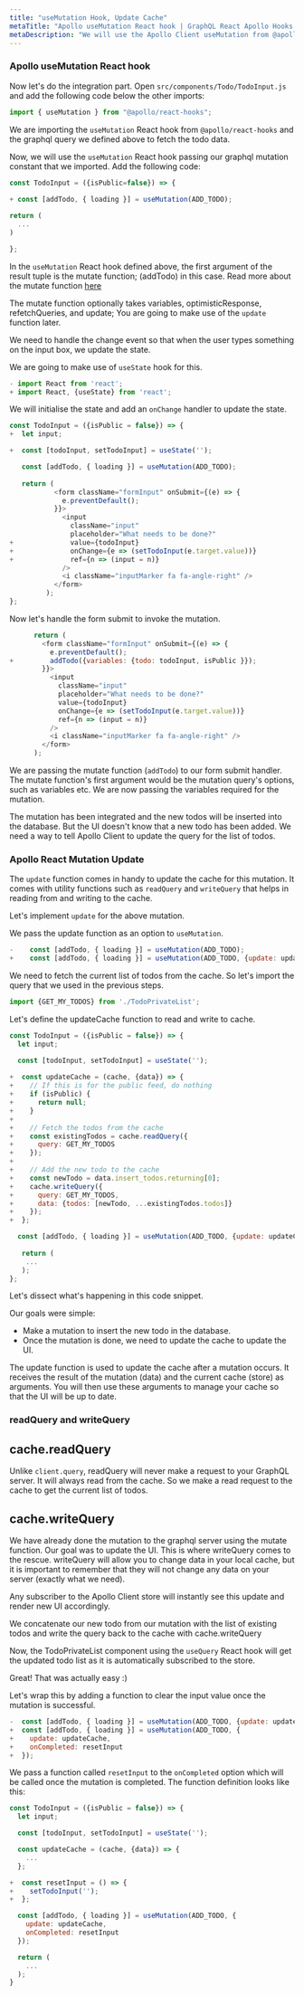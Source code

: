 ```yaml
---
title: "useMutation Hook, Update Cache"
metaTitle: "Apollo useMutation React hook | GraphQL React Apollo Hooks Tutorial"
metaDescription: "We will use the Apollo Client useMutation from @apollo/react-hooks in React app as an example to insert new data and update cache locally using readQuery and writeQuery."
---
```


### Apollo useMutation React hook
Now let's do the integration part. Open `src/components/Todo/TodoInput.js` and add the following code below the other imports:

```javascript
import { useMutation } from "@apollo/react-hooks";
```

We are importing the `useMutation` React hook from `@apollo/react-hooks` and the graphql query we defined above to fetch the todo data.

Now, we will use the `useMutation` React hook passing our graphql mutation constant that we imported. Add the following code:

```javascript
const TodoInput = ({isPublic=false}) => {
  
+ const [addTodo, { loading }] = useMutation(ADD_TODO);

return (
  ...
)

};
```

In the `useMutation` React hook defined above, the first argument of the result tuple is the mutate function; (addTodo) in this case. Read more about the mutate function [here](https://www.apollographql.com/docs/react/essentials/mutations/#result)

The mutate function optionally takes variables, optimisticResponse, refetchQueries, and update; You are going to make use of the `update` function later.

We need to handle the change event so that when the user types something on the input box, we update the state.

We are going to make use of `useState` hook for this.

```javascript
- import React from 'react';
+ import React, {useState} from 'react';
```

We will initialise the state and add an `onChange` handler to update the state.

```javascript
const TodoInput = ({isPublic = false}) => {
+  let input;

+  const [todoInput, setTodoInput] = useState('');

   const [addTodo, { loading }] = useMutation(ADD_TODO);
 
   return (
           <form className="formInput" onSubmit={(e) => {
             e.preventDefault();
           }}>
             <input
               className="input"
               placeholder="What needs to be done?"
+              value={todoInput}
+              onChange={e => (setTodoInput(e.target.value))}
+              ref={n => (input = n)}
             />
             <i className="inputMarker fa fa-angle-right" />
           </form>
         );
};
```

Now let's handle the form submit to invoke the mutation.

```javascript
      return (
        <form className="formInput" onSubmit={(e) => {
          e.preventDefault();
+         addTodo({variables: {todo: todoInput, isPublic }});
        }}>
          <input
            className="input"
            placeholder="What needs to be done?"
            value={todoInput}
            onChange={e => (setTodoInput(e.target.value))}
            ref={n => (input = n)}
          />
          <i className="inputMarker fa fa-angle-right" />
        </form>
      );
```

We are passing the mutate function (`addTodo`) to our form submit handler.
The mutate function's first argument would be the mutation query's options, such as variables etc. We are now passing the variables required for the mutation. 

The mutation has been integrated and the new todos will be inserted into the database. But the UI doesn't know that a new todo has been added. We need a way to tell Apollo Client to update the query for the list of todos.

### Apollo React Mutation Update
The `update` function comes in handy to update the cache for this mutation. It comes with utility functions such as `readQuery` and `writeQuery` that helps in reading from and writing to the cache.

Let's implement `update` for the above mutation.

We pass the update function as an option to `useMutation`.

```javascript
-    const [addTodo, { loading }] = useMutation(ADD_TODO);
+    const [addTodo, { loading }] = useMutation(ADD_TODO, {update: updateCache});
```

We need to fetch the current list of todos from the cache. So let's import the query that we used in the previous steps.

```javascript
import {GET_MY_TODOS} from './TodoPrivateList';
```

Let's define the updateCache function to read and write to cache.

```javascript
const TodoInput = ({isPublic = false}) => {
  let input;

  const [todoInput, setTodoInput] = useState('');
  
+  const updateCache = (cache, {data}) => {
+    // If this is for the public feed, do nothing
+    if (isPublic) {
+      return null;
+    }
+
+    // Fetch the todos from the cache
+    const existingTodos = cache.readQuery({
+      query: GET_MY_TODOS
+    });
+
+    // Add the new todo to the cache
+    const newTodo = data.insert_todos.returning[0];
+    cache.writeQuery({
+      query: GET_MY_TODOS,
+      data: {todos: [newTodo, ...existingTodos.todos]}
+    });
+  };

  const [addTodo, { loading }] = useMutation(ADD_TODO, {update: updateCache});
  
   return (
    ...
   );
};
```

Let's dissect what's happening in this code snippet.

Our goals were simple:

- Make a mutation to insert the new todo in the database.
- Once the mutation is done, we need to update the cache to update the UI.

The update function is used to update the cache after a mutation occurs.
It receives the result of the mutation (data) and the current cache (store) as arguments. You will then use these arguments to manage your cache so that the UI will be up to date.

### readQuery and writeQuery

cache.readQuery
---------------

Unlike `client.query`, readQuery will never make a request to your GraphQL server. It will always read from the cache. So we make a read request to the cache to get the current list of todos.

cache.writeQuery
----------------

We have already done the mutation to the graphql server using the mutate function. Our goal was to update the UI. This is where writeQuery comes to the rescue. writeQuery will allow you to change data in your local cache, but it is important to remember that they will not change any data on your server (exactly what we need).

  Any subscriber to the Apollo Client store will instantly see this update and render new UI accordingly.

We concatenate our new todo from our mutation with the list of existing todos and write the query back to the cache with cache.writeQuery

Now, the TodoPrivateList component using the `useQuery` React hook will get the updated todo list as it is automatically subscribed to the store.

Great! That was actually easy :)

Let's wrap this by adding a function to clear the input value once the mutation is successful.

```javascript
-  const [addTodo, { loading }] = useMutation(ADD_TODO, {update: updateCache});
+  const [addTodo, { loading }] = useMutation(ADD_TODO, {
+    update: updateCache,
+    onCompleted: resetInput
+  });
```

We pass a function called `resetInput` to the `onCompleted` option which will be called once the mutation is completed. The function definition looks like this:

```javascript
const TodoInput = ({isPublic = false}) => {
  let input;

  const [todoInput, setTodoInput] = useState('');

  const updateCache = (cache, {data}) => {
    ...
  };

+  const resetInput = () => {
+    setTodoInput('');
+  };

  const [addTodo, { loading }] = useMutation(ADD_TODO, {
    update: updateCache,
    onCompleted: resetInput
  });

  return (
    ...
  );
}
```

